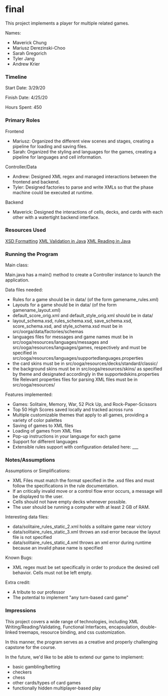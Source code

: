 final
====

This project implements a player for multiple related games.

Names:
 - Maverick Chung
 - Mariusz Derezinski-Choo
 - Sarah Gregorich
 - Tyler Jang
 - Andrew Krier

### Timeline

Start Date: 3/29/20

Finish Date: 4/25/20

Hours Spent: 450

### Primary Roles
Frontend
- Mariusz: Organized the different view scenes and stages, creating a pipeline for loading and saving files.
- Sarah: Organized the styling and languages for the games, creating a pipeline for languages and cell information.

Controller/Data
- Andrew: Designed XML regex and managed interactions between the frontend and backend.
- Tyler: Designed factories to parse and write XMLs so that the phase machine could be executed at runtime.

Backend
- Maverick: Designed the interactions of cells, decks, and cards with each other with a watertight backend interface.

### Resources Used
[XSD Formatting](https://www.w3schools.com/xml/schema_intro.asp)
[XML Validation in Java](https://www.journaldev.com/895/how-to-validate-xml-against-xsd-in-java)
[XML Reading in Java](https://coursework.cs.duke.edu/compsci308_2020spring/spike_simulation/blob/master/src/xml/XMLParser.java)

### Running the Program

Main class:

Main.java has a main() method to create a Controller instance to launch the application.

Data files needed: 
 - Rules for a game should be in data/ (of the form gamename_rules.xml)
 - Layouts for a game should be in data/ (of the form gamename_layout.xml)
 - default_score_orig.xml and default_style_orig.xml should be in data/
 - layout_schema.xsd, rules_schema.xsd, save_schema.xsd, score_schema.xsd, and style_schema.xsd must be in src/oorga/data/factories/schemas
 - languages files for messages and game names must be in src/ooga/resources/languages/messages and src/ooga/resources/languages/games, respectively and must be specified in src/ooga/resources/languages/supportedlanguages.properties
 - the card skins must be in src/ooga/resources/decks/standard/classic/
 - the background skins must be in src/ooga/resources/skins/ as specified by theme and designated accordingly in the supportedskins.properties file
 Relevant properties files for parsing XML files must be in src/ooga/resources/ 

Features implemented:
 - Games: Solitaire, Memory, War, 52 Pick Up, and Rock-Paper-Scissors
 - Top 50 High Scores saved locally and tracked across runs
 - Multiple customizable themes that apply to all games, providing a variety of color palettes
 - Saving of games to XML files
 - Loading of games from XML files
 - Pop-up instructions in your language for each game
 - Support for different languages
 - Extensible rules support with configuration detailed here: ___

### Notes/Assumptions

Assumptions or Simplifications:
 - XML Files must match the format specified in the .xsd files and must follow the specifications in the rule documentation.
 - If an critically invalid move or a control flow error occurs, a message will be displayed to the user.
 - Cells should not have empty decks whenever possible.
 - The user should be running a computer with at least 2 GB of RAM.

Interesting data files:
 - data/solitaire_rules_static_2.xml holds a solitaire game near victory
 - data/solitaire_rules_static_3.xml throws an xsd error because the layout file is not specified
 - data/solitaire_rules_static_4.xml throws an xml error during runtime because an invalid phase name is specified

Known Bugs:
- XML regex must be set specifically in order to produce the desired cell behavior. Cells must not be left empty.

Extra credit:
- A tribute to our professor
- The potential to implement "any turn-based card game"

### Impressions

This project covers a wide range of technologies, including XML Writing/Reading/Validating, Functional Interfaces, encapsulation, double-linked treemaps, resource binding, and css customization.

In this manner, the program serves as a creative and properly challenging capstone for the course.

In the future, we'd like to be able to extend our game to implement:
- basic gambling/betting
- checkers
- chess
- other cards/types of card games
- functionally hidden multiplayer-based play